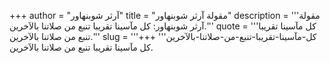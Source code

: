 +++
author = "آرثر شوبنهاور"
title = "مقولة آرثر شوبنهاور"
description = '''مقولة آرثر شوبنهاور: كل مآسينا تقريبا تنبع من صلاتنا بالآخرين.'''
quote = '''كل مآسينا تقريبا تنبع من صلاتنا بالآخرين.'''
slug = '''كل-مآسينا-تقريبا-تنبع-من-صلاتنا-بالآخرين'''
+++
كل مآسينا تقريبا تنبع من صلاتنا بالآخرين.

